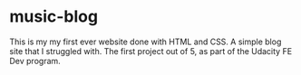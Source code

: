 # music-blog
This is my my first ever website done with HTML and CSS. A simple blog site that I struggled with. 
The first project out of 5, as part of the Udacity FE Dev program.



